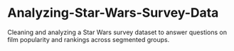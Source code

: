 # Analyzing-Star-Wars-Survey-Data
Cleaning and analyzing a Star Wars survey dataset to answer questions on film popularity and rankings across segmented groups.
